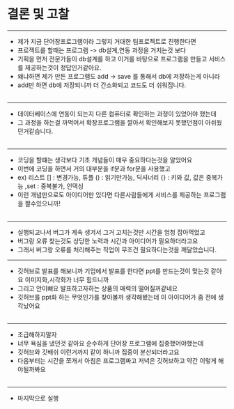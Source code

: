 # 결론 및 고찰
---
- 제가 지금 단어장프로그램이라 그렇지 거대한 팀프로젝트로 진행한다면
- 프로젝트를 할때는 프로그램 -> db설계,연동 과정을 거치는것 보다
- 기획을 먼저 전문가들이 db설계를 하고 이거를 바탕으로 프로그램을 만들고 서비스를 제공하는것이 정답인거같아요.
- 왜냐하면 제가 만든 프로그램도 add -> save 를 통해서 db에 저장하는게 아니라
- add만 하면 db에 저장되니까 더 간소화되고 코드도 더 쉬워집니다.<br><br>
---
- 데이터베이스에 연동이 되는지 다른 컴퓨터로 확인하는 과정이 있었어야 했는데
- 그 과정을 하는걸 까먹어서 확장프로그램을 깔아서 확인해보지 못했던점이 아쉬웠던거같습니다.<br><br>
---
- 코딩을 할떄는 생각보다 기초 개념들이 매우 중요하다는것을 알았어요
- 이번에 코딩을 하면서 거의 대부분을 if문과 for문을 사용했고
- ex) 리스트 [] : 변경가능, 튜플 () : 읽기만가능, 딕셔너리 {} : 키와 값, 값은 중복가능 ,set : 중복불가, 인덱싱
- 이런 개념만으로도 아이디어만 있다면 다른사람들에게 서비스를 제공하는 프로그램을 짤수있으니까!<br><br>
---
- 실행되고나서 버그가 계속 생겨서 그거 고치는것만 시간을 엄청 잡아먹었고
- 버그랑 오류 찾는것도 상당한 노력과 시간과 아이디어가 필요하더라고요
- 그래서 버그랑 오류를 처리해주는 직업이 무조건 필요하다는것을 깨달았습니다.
---
- 깃허브로 발표를 해보니까 기업에서 발표를 한다면 ppt를 만드는것이 맞는것 같아요 이미지화,시각화가 너무 힘드니까
- 그리고 안이뻐요 발표하고자하는 상품의 매력의 떨어질꺼같네요
- 깃허브를 ppt화 하는 무엇인가를 찾아볼까 생각해봤는데 이 아이디어가 좀 전에 생각났어요<br><br>
---
- 조급해하지말자
- 너무 욕심을 냈던것 같아요 순수하게 단어장 프로그램에 집중했어야했는데
- 깃허브와 깃배쉬 이런거까지 같이 하니까 집중이 분산되더라고요
- 다음부터는 시간을 쪼개서 아침은 프로그램짜고 저녁은 깃허브하고 약간 이렇게 해야될까봐요<br><br>
---
- 마지막으로 실행<br><br>
